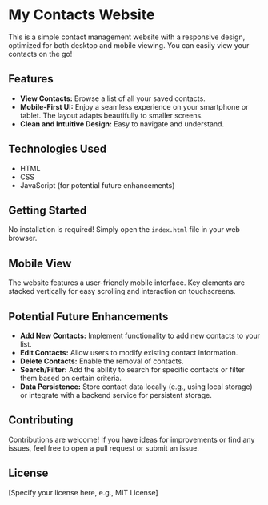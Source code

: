 # My Contacts Website

This is a simple contact management website with a responsive design, optimized for both desktop and mobile viewing. You can easily view your contacts on the go!

## Features

- **View Contacts:** Browse a list of all your saved contacts.
- **Mobile-First UI:** Enjoy a seamless experience on your smartphone or tablet. The layout adapts beautifully to smaller screens.
- **Clean and Intuitive Design:** Easy to navigate and understand.

## Technologies Used

- HTML
- CSS
- JavaScript (for potential future enhancements)

## Getting Started

No installation is required! Simply open the `index.html` file in your web browser.

## Mobile View

The website features a user-friendly mobile interface. Key elements are stacked vertically for easy scrolling and interaction on touchscreens.

## Potential Future Enhancements

- **Add New Contacts:** Implement functionality to add new contacts to your list.
- **Edit Contacts:** Allow users to modify existing contact information.
- **Delete Contacts:** Enable the removal of contacts.
- **Search/Filter:** Add the ability to search for specific contacts or filter them based on certain criteria.
- **Data Persistence:** Store contact data locally (e.g., using local storage) or integrate with a backend service for persistent storage.

## Contributing

Contributions are welcome! If you have ideas for improvements or find any issues, feel free to open a pull request or submit an issue.

## License

[Specify your license here, e.g., MIT License]
